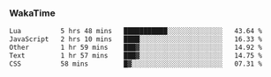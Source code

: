 ### WakaTime

<!--START_SECTION:waka-->

```txt
Lua          5 hrs 48 mins   ███████████░░░░░░░░░░░░░░   43.64 %
JavaScript   2 hrs 10 mins   ████░░░░░░░░░░░░░░░░░░░░░   16.33 %
Other        1 hr 59 mins    ███▓░░░░░░░░░░░░░░░░░░░░░   14.92 %
Text         1 hr 57 mins    ███▓░░░░░░░░░░░░░░░░░░░░░   14.75 %
CSS          58 mins         █▓░░░░░░░░░░░░░░░░░░░░░░░   07.31 %
```

<!--END_SECTION:waka-->
